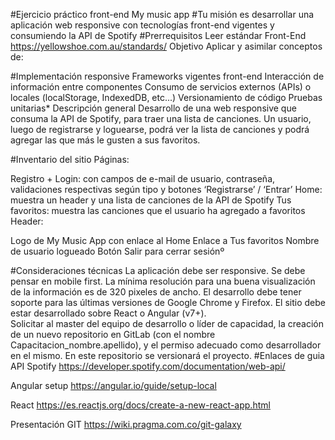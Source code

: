 #Ejercicio práctico front-end My music app
#Tu misión es desarrollar una aplicación web responsive con tecnologías front-end vigentes y consumiendo la API de Spotify
#Prerrequisitos
Leer estándar Front-End 
https://yellowshoe.com.au/standards/
Objetivo
Aplicar y asimilar conceptos de:

#Implementación responsive
Frameworks vigentes front-end
Interacción de información entre componentes
Consumo de servicios externos (APIs) o locales (localStorage, IndexedDB, etc...)
Versionamiento de código
Pruebas unitarias*
Descripción general
Desarrollo de una web responsive que consuma la API de Spotify, para traer una lista de canciones. Un usuario, luego de registrarse y loguearse, podrá ver la lista de canciones y podrá agregar las que más le gusten a sus favoritos.

#Inventario del sitio
Páginas:

Registro + Login: con campos de e-mail de usuario, contraseña, validaciones respectivas según tipo y botones ‘Registrarse’ / ‘Entrar’
Home: muestra un header y una lista de canciones de la API de Spotify
Tus favoritos: muestra las canciones que el usuario ha agregado a favoritos
Header:

Logo de My Music App con enlace al Home
Enlace a Tus favoritos
Nombre de usuario logueado 
Botón Salir para cerrar sesiónº

#Consideraciones técnicas
La aplicación debe ser responsive. Se debe pensar en mobile first.
La mínima resolución para una buena visualización de la información es de 320 pixeles de ancho.
El desarrollo debe tener soporte para las últimas versiones de Google Chrome y Firefox.
El sitio debe estar desarrollado sobre React o Angular (v7+).  
Solicitar al master del equipo de desarrollo o líder de capacidad, la creación de un nuevo repositorio en GitLab (con el nombre Capacitacion_nombre.apellido), y el permiso adecuado como desarrollador en el mismo. En este repositorio se versionará el proyecto. 
#Enlaces de guia
API Spotify
https://developer.spotify.com/documentation/web-api/

Angular setup
https://angular.io/guide/setup-local

React 
https://es.reactjs.org/docs/create-a-new-react-app.html

Presentación GIT 
https://wiki.pragma.com.co/git-galaxy
